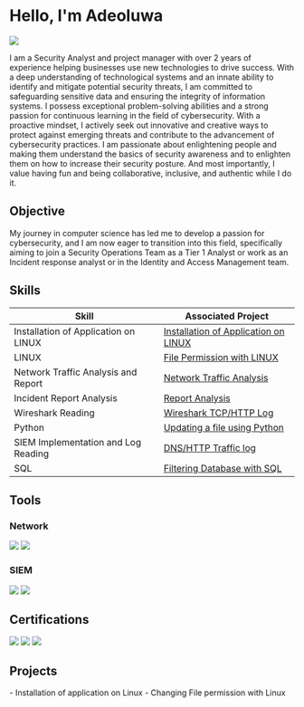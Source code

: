 # Hello, I'm Adeoluwa
<a href="https://linkedin.com"><img src="https://img.shields.io/badge/-LinkedIn-0072b1?&style=for-the-badge&logo=linkedin&logoColor=white" /></a>

I am a Security Analyst and project manager with over 2 years of experience helping businesses use new technologies to drive success. With a deep understanding of technological systems and an innate ability to identify and mitigate potential security threats, I am committed to safeguarding sensitive data and ensuring the integrity of information systems. I possess exceptional problem-solving abilities and a strong passion for continuous learning in the field of cybersecurity. With a proactive mindset, I actively seek out innovative and creative ways to protect against emerging threats and contribute to the advancement of cybersecurity practices. I am passionate about enlightening people and making them understand the basics of security awareness and to enlighten them on how to increase their security posture. And most importantly, I value having fun and being collaborative, inclusive, and authentic while I do it.

## Objective

My journey in computer science has led me to develop a passion for cybersecurity, and I am now eager to transition into this field, specifically aiming to join a Security Operations Team as a Tier 1 Analyst or work as an Incident response analyst or in the Identity and Access Management team.

## Skills

| Skill                                         | Associated Project         |
|-----------------------------------------------|----------------------------|
| Installation of Application on LINUX          | <a href="https://github.com/Adeoluwaa/Installing-app-on-Linux-and-giving-file-permission.">Installation of Application on LINUX</a>|
| LINUX                                         | <a href="https://github.com/Adeoluwaa/File-permission-on-LINUX/tree/main">File Permission with LINUX</a>|
| Network Traffic Analysis and Report           | <a href="https://docs.google.com/document/d/1q7UR4n3cObPyFRF1RmSnF2vVeH-sCSb_fNVoE6cFrpY/edit#heading=h.rkogpw759h9x">Network Traffic Analysis</a>|
| Incident Report Analysis                      | <a href="https://docs.google.com/document/d/1OU_35U6l_URzgioRbW62w-O4YHkRMXfU5-p1W0_hkCM/edit?resourcekey=0-GtDMB_CsrMlRkhWfNVfmwQ">Report Analysis</a>|
| Wireshark Reading                             | <a href="https://docs.google.com/document/d/1nbP1MGSmqT0sPPAV6g2o0fdS6WfhsCjiJNgjPgS0idw/edit#heading=h.t89nxuf61gh">Wireshark TCP/HTTP Log</a>|
| Python                                        | <a href="https://github.com/Adeoluwaa/Python-Algorithm/tree/main">Updating a file using Python</a>|
| SIEM Implementation and Log Reading           | <a href= "https://docs.google.com/document/d/1E6NaivaoYYJ8tH70cDpZKIxtZ-SYYe_2c-Hp2tZtXO4/edit#heading=h.shz1bcdh2tm3">DNS/HTTP Traffic log</a>|
| SQL                                           | <a href="https://docs.google.com/document/d/1CHn0UE4uWnRz-XBmN6S0Y74JzVayCKFs2uJYKLVTpK8/edit#heading=h.adnh333husy">Filtering Database with SQL</a>|

## Tools


### Network
<div>
    <img src="https://img.shields.io/badge/-Wireshark-1679A7?&style=for-the-badge&logo=Wireshark&logoColor=white" />
    <img src="https://img.shields.io/badge/-Suricata-EF3B2D?&style=for-the-badge&logo=Suricata&logoColor=white" />
</div>

### SIEM
<div>
    <img src="https://img.shields.io/badge/-McAfee-0078D4?&style=for-the-badge&logo=McAfee&logoColor=red" />
    <img src="https://img.shields.io/badge/-Splunk-000000?&style=for-the-badge&logo=Splunk&logoColor=light-green" />
    

## Certifications

<div>
<img src="https://img.shields.io/badge/-Coursera Cybersecurity-FF0000?&style=for-the-badge&logo=Coursera&logoColor=Blue" />
<img src="https://img.shields.io/badge/-CISCO Networking-007ACC?&style=for-the-badge&logo=Cisco&logoColor=green" />
<img src="https://img.shields.io/badge/-Hp Life IT-4D4D4D?&style=for-the-badge&HPA&logoColor=white" />
</div>

## Projects
<div>
    - Installation of application on Linux
    - Changing File permission with Linux
    
</div>

